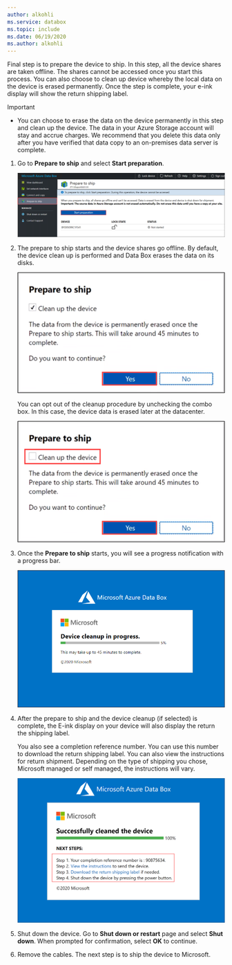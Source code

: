 ```yaml
---
author: alkohli
ms.service: databox  
ms.topic: include
ms.date: 06/19/2020
ms.author: alkohli
---
```


Final step is to prepare the device to ship. In this step, all the device shares are taken offline. The shares cannot be accessed once you start this process. You can also choose to clean up device whereby the local data on the device is erased permanently. Once the step is complete, your e-ink display will show the return shipping label.

> [!IMPORTANT]
> - You can choose to erase the data on the device permanently in this step and clean up the device. The data in your Azure Storage account will stay and accrue charges. We recommend that you delete this data only after you have verified that data copy to an on-premises data server is complete.

1. Go to **Prepare to ship** and select **Start preparation**. 
   
    ![Prepare to ship 1](media/data-box-export-prepare-to-ship/prepare-to-ship1.png)

 
2. The prepare to ship starts and the device shares go offline. By default, the device clean up is performed and Data Box erases the data on its disks. 


    ![Prepare to ship 2](media/data-box-export-prepare-to-ship/prepare-to-ship2.png)

    You can opt out of the cleanup procedure by unchecking the combo box. In this case, the device data is erased later at the datacenter.

    ![Prepare to ship 3](media/data-box-export-prepare-to-ship/prepare-to-ship3.png)


3. Once the **Prepare to ship** starts, you will see a progress notification with a progress bar.

    ![Prepare to ship 4](media/data-box-export-prepare-to-ship/prepare-to-ship4.png)

4. After the prepare to ship and the device cleanup (if selected) is complete, the E-ink display on your device will also display the return the shipping label. 

    You also see a completion reference number. You can use this number to download the return shipping label. You can also view the instructions for return shipment. Depending on the type of shipping you chose, Microsoft managed or self managed, the instructions will vary. 
        
    ![Prepare to ship 5](media/data-box-export-prepare-to-ship/prepare-to-ship5.png)


5. Shut down the device. Go to **Shut down or restart** page and select **Shut down**. When prompted for confirmation, select **OK** to continue.

6. Remove the cables. The next step is to ship the device to Microsoft.
